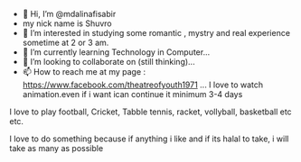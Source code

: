 - 👋 Hi, I’m @mdalinafisabir
-   my nick name is Shuvro
- 👀 I’m interested in studying some romantic , mystry and real experience sometime at 2 or 3 am.
- 🌱 I’m currently learning Technology in Computer...
- 💞️ I’m looking to collaborate on (still thinking)...
- 📫 How to reach me at my page   :    https://www.facebook.com/theatreofyouth1971  ...
I love to watch animation.even if i want ican continue it minimum 3-4 days

I love to play football, Cricket, Tabble tennis, racket, vollyball, basketball etc etc.

I  love to do something because if anything i like and if its halal to take, i will take as many as possible 

<!---  
I am like a fool but i never giveup.. after so many hit i got it teach me how i can be more stong.. Life is for nobody one moment you want to live your whole life with honey.
Sometimes this honey also taste Disgusting .  It all depends on your logics
--->
